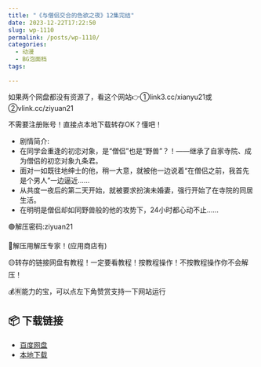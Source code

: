 ```yaml
---
title: "《与僧侣交合的色欲之夜》12集完结"
date: 2023-12-22T17:22:50
slug: wp-1110
permalink: /posts/wp-1110/
categories:
  - 动漫
  - BG泡面档
tags:

---
```


如果两个网盘都没有资源了，看这个网站👉①link3.cc/xianyu21或②vlink.cc/ziyuan21

不需要注册账号！直接点本地下载转存OK？懂吧！

*   剧情简介:
*   在同学会重逢的初恋对象，是“僧侣”也是“野兽”？！——继承了自家寺院、成为僧侣的初恋对象九条君。
*   面对一如既往地绅士的他，稍一大意，就被他一边说着“在僧侣之前，我首先是个男人”一边逼近……
*   从共度一夜后的第二天开始，就被要求扮演未婚妻，强行开始了在寺院的同居生活。
*   在明明是僧侣却如同野兽般的他的攻势下，24小时都心动不止……

🟢解压密码:ziyuan21

🔵解压用解压专家！(应用商店有)

🟡转存的链接网盘有教程！一定要看教程！按教程操作！不按教程操作你不会解压！

💰🈶能力的宝，可以点左下角赞赏支持一下网站运行

## 📦 下载链接
- [百度网盘](https://blziyuan21.com/pay-download/1110?key=fed9b8c39e&down_id=0)
- [本地下载](https://blziyuan21.com/pay-download/1110?key=fed9b8c39e&down_id=1)

